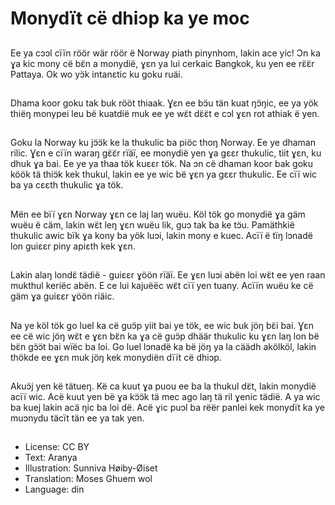 # Monydït cë dhiɔp ka ye moc

##
Ee ya cɔɔl cïïn röör wär röör ë Norway piath pinynhom, lakin ace yic! Ɔn ka ɣa kic mony cë bɛ̈n a monydië, ɣεn ya lui cerkaic Bangkok, ku yen ee rɛ̈ɛ̈r Pattaya. Ok wo yɔ̈k intanεtic ku goku ruäi.

##
Dhama koor goku tak buk rööt thiaak. Ɣεn ee bɔ̈u tän kuat ŋɔ̈ŋic, ee ya yök thiëŋ monypei leu bë kuatdië muk ee ye wɛ̈t dɛ̈ɛ̈t e cɔl ɣεn rot athiak ë yen.

##
Goku la Norway ku jɔ̈ɔ̈k ke la thukulic ba piöc thoŋ Norway. Ee ye dhaman rilic. Ɣεn e cïïn waraŋ gɛ̈ɛ̈r rïäï, ee monydië yen ɣa gεεr thukulic, tiit ɣεn, ku dhuk ɣa bai. Ee ye ya thaa tök kuεεr tök. Na ɔn cë dhaman koor bak goku köök tä thiɔ̈k kek thukul, lakin ee ye wic bë ɣεn ya gεεr thukulic. Ee cïï wic ba ya cεεth thukulic ɣa tök.

##
Mën ee bïï ɣεn Norway ɣεn ce laj laŋ wuëu. Köl tök go monydië ɣa
 gäm wuëu ë cäm, lakin wɛ̈t leŋ ɣεn wuëu lik, guɔ tak ba ke tɔ̈u. Pamäthkië thukulic awic bïk ɣa kony ba yök luɔi, lakin mony e kuec. Acïï ë tïŋ lɔnadë lon guiεεr piny apiεth kek ɣεn.

##
Lakin alaŋ londɛ̈ tädië - guiεεr ɣöön rïäï. Ee ɣεn luɔi abën loi wɛ̈t ee yen raan mukthul keriëc abën. E ce lui kajuëëc wɛ̈t cïï yen tuany. Acïïn wuëu ke cë gäm ɣa guiεεr ɣöön riäic.

##
Na ye köl tök go luel ka cë guɔ̈p yiit bai ye tök, ee wic buk jöŋ bɛ̈i bai. Ɣεn ee cë wic jöŋ wɛ̈t e ɣεn bɛ̈n ka ɣa cë guɔ̈p dhäär thukulic ku ɣεn laŋ lon bë bɛ̈n gɔ̈ɔ̈t bai wïëc ba loi. Go luel lɔnadë ka bë jöŋ ya la cäädh akölköl, lakin thökde ee ɣεn muk jöŋ kek monydiën dïït cë dhiɔp.

##
Akuɔ̈j yen kë tätueŋ. Kë ca kuut ɣa puou ee ba la thukul dɛ̈t, lakin monydië acïï wic. Acë kuut yen bë ɣa kɔ̈ɔ̈k tä mec ago laŋ tä ril ɣenic tädië. A ya wic ba kuej lakin acä ŋic ba loi dë. Acë ɣic puɔl ba rëër panlei kek monydït ka ye muɔnydu täcït tän ee ya tak yen.

##
* License: CC BY
* Text: Aranya
* Illustration: Sunniva Høiby-Øiset
* Translation: Moses Ghuem wol
* Language: din
